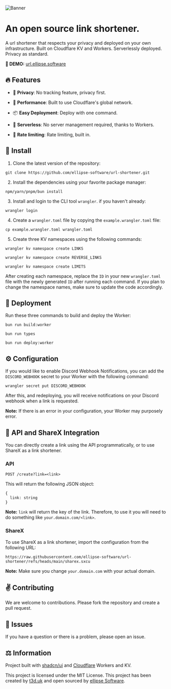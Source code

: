 ![Banner](https://storage.ellipse.software/url.png?a=b)

# An open source link shortener.

A url shortener that respects your privacy and deployed on your own infrastructure. Built on Cloudflare KV and Workers. Serverlessly deployed. Privacy as
standard.

**🚧 DEMO:** [url.ellipse.software](https://url.ellipse.software)

## 🔥 Features

- 👮 **Privacy**: No tracking feature, privacy first.

- 🚀 **Performance**: Built to use Cloudflare's global network.

- 📦 **Easy Deployment**: Deploy with one command.

- 📡 **Serverless**: No server management required, thanks to Workers.

- 🧪 **Rate limiting**: Rate limiting, built in.

## 🧪 Install

1. Clone the latest version of the repository:

```
git clone https://github.com/ellipse-software/url-shortener.git
```

2. Install the dependencies using your favorite package manager:

```
npm/yarn/pnpm/bun install
```

3. Install and login to the CLI tool `wrangler`. if you haven't already:

```
wrangler login
```

4. Create a `wrangler.toml` file by copying the `example.wrangler.toml` file:

```
cp example.wrangler.toml wrangler.toml
```

5. Create three KV namespaces using the following commands:

```
wrangler kv namespace create LINKS
```

```
wrangler kv namespace create REVERSE_LINKS
```

```
wrangler kv namespace create LIMITS
```

After creating each namespace, replace the `ID` in your new `wrangler.toml` file with the newly generated `ID` after running each command. If you plan to change the namespace names, make sure to update the code accordingly.

## 🚀 Deployment

Run these three commands to build and deploy the Worker:

```
bun run build:worker
```

```
bun run types
```

```
bun run deploy:worker
```

## ⚙️ Configuration

If you would like to enable Discord Webhook Notifications, you can add the `DISCORD_WEBHOOK` secret to your Worker with the following command:

```
wrangler secret put DISCORD_WEBHOOK
```

After this, and redeploying, you will receive notifications on your Discord webhook when a link is requested.

**Note:** If there is an error in your configuration, your Worker may purposely error.

## 🔌 API and ShareX Integration

You can directly create a link using the API programmatically, or to use ShareX as a link shortener.

### API

`POST /create?link=<link>`

This will return the following JSON object:

```
{
  link: string
}
```

**Note:** `link` will return the key of the link. Therefore, to use it you will need to do something like `your.domain.com/<link>`.

### ShareX

To use ShareX as a link shortener, import the configuration from the following URL:

```
https://raw.githubusercontent.com/ellipse-software/url-shortener/refs/heads/main/sharex.sxcu
```

**Note:** Make sure you change `your.domain.com` with your actual domain.

## ✌️ Contributing

We are welcome to contributions. Please fork the repository and create a pull request.

## 🚨 Issues

If you have a question or there is a problem, please open an issue.

## ⚖️ Information

Project built with [shadcn/ui](https://ui.shadcn.com) and [Cloudflare](https://cloudflare.com) Workers and KV.

This project is licensed under the MIT License. This project has been created by [t3d.uk](https://ted.ac) and open sourced by [ellipse Software](https://ellipse.software).
